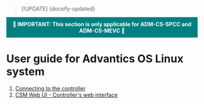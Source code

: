 > [!UPDATE] {docsify-updated}

<div style="background-color: teal; color: white; font-weight: bold; padding: 10px; text-align: center;">
    🚨 IMPORTANT: This section is only applicable for ADM-CS-SPCC and ADM-CS-MEVC 🚨
</div>

# User guide for Advantics OS Linux system

1. [Connecting to the controller](charge-controllers/advantics_os/connecting.md)
1. [CSM Web UI - Controller's web interface](charge-controllers/advantics_os/csm-web-ui.md)
